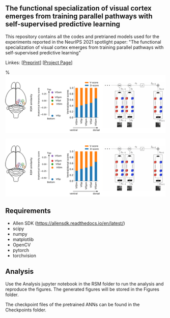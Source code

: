 ## The functional specialization of visual cortex emerges from training parallel pathways with self-supervised predictive learning


This repository contains all the codes and pretrianed models used for the experiments reported in the NeurIPS 2021 spotlight paper: "The functional specialization of visual cortex emerges from training parallel pathways with self-supervised predictive learning" 

Linkes: [[Preprint](https://www.biorxiv.org/content/10.1101/2021.06.18.448989v2)]  [[Project Page](https://ventral-dorsal-model.netlify.app/)]

%![arch](asset/website_visual4x.png)

<img src="asset/website_visual4x.png" alt="visual" width="800"/>

## Requirements

+ Allen SDK (https://allensdk.readthedocs.io/en/latest/)
+ scipy
+ numpy
+ matplotlib
+ OpenCV
+ pytorch
+ torchvision


## Analysis 

Use the Analysis jupyter notebook in the RSM folder to run the analysis and reproduce the figures. The generated figures will be stored in the Figures folder. 

The checkpoint files of the pretrained ANNs can be found in the Checkpoints folder. 





